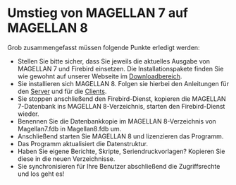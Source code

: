 # Umstieg von MAGELLAN 7 auf MAGELLAN 8

Grob zusammengefasst müssen folgende Punkte erledigt werden:

* Stellen Sie bitte sicher, dass Sie jeweils die aktuelles Ausgabe von MAGELLAN 7 und Firebird einsetzen. Die Installationspakete finden Sie wie gewohnt auf unserer Webseite im [Downloadbereich](https://magellan.stueber.de/download.php).
* Sie installieren sich MAGELLAN 8. Folgen sie hierbei den Anleitungen für den [Server](https://doc.magellan7.stueber.de/schulverwaltung/installation/version8/server.installieren/) und für die [Clients](https://doc.magellan7.stueber.de/schulverwaltung/installation/version8/arbeitsplatz.installieren/).
* Sie stoppen anschließend den Firebird-Dienst, kopieren die MAGELLAN 7-Datenbank ins MAGELLAN 8-Verzeichnis, starten den Firebird-Dienst wieder.
* Benennen Sie die Datenbankkopie im MAGELLAN 8-Verzeichnis von Magellan7.fdb in Magellan8.fdb um.
* Anschließend starten Sie MAGELLAN 8 und lizenzieren das Programm. 
* Das Programm aktualisiert die Datenstruktur.
* Haben Sie eigene Berichte, Skripte, Seriendruckvorlagen? Kopieren Sie diese in die neuen Verzeichnisse.
* Sie synchronisieren für Ihre Benutzer abschließend die Zugriffsrechte und los geht es!